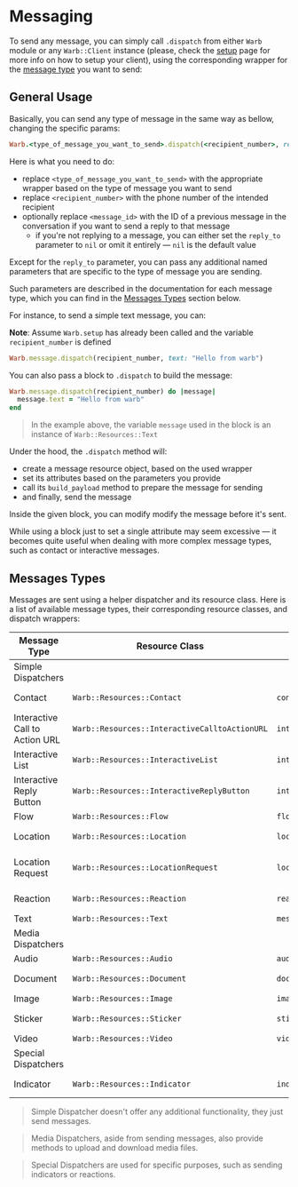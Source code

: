 # Messaging

To send any message, you can simply call `.dispatch` from either `Warb` module or any `Warb::Client` instance (please, check the [setup](./setup.md) page for more info on how to setup your client), using the corresponding wrapper for the [message type](#messages-types) you want to send:

## General Usage

Basically, you can send any type of message in the same way as bellow, changing the specific params:

```ruby
Warb.<type_of_message_you_want_to_send>.dispatch(<recipient_number>, reply_to: <message_id>, **specific_params)
```

Here is what  you need to do:
- replace `<type_of_message_you_want_to_send>` with the appropriate wrapper based on the type of message you want to send
- replace `<recipient_number>` with the phone number of the intended recipient
- optionally replace `<message_id>` with the ID of a previous message in the conversation if you want to send a reply to that message
  - if you're not replying to a message, you can either set the `reply_to` parameter to `nil` or omit it entirely — `nil` is the default value

Except for the `reply_to` parameter, you can pass any additional named parameters that are specific to the type of message you are sending.

Such parameters are described in the documentation for each message type, which you can find in the [Messages Types](#messages-types) section below.

For instance, to send a simple text message, you can:

**Note**: Assume `Warb.setup` has already been called and the variable `recipient_number` is defined

```ruby
Warb.message.dispatch(recipient_number, text: "Hello from warb")
```

You can also pass a block to `.dispatch` to build the message:

```ruby
Warb.message.dispatch(recipient_number) do |message|
  message.text = "Hello from warb"
end
```
> In the example above, the variable `message` used in the block is an instance of `Warb::Resources::Text`

Under the hood, the `.dispatch` method will:
- create a message resource object, based on the used wrapper
- set its attributes based on the parameters you provide
- call its `build_payload` method to prepare the message for sending
- and finally, send the message

Inside the given block, you can modify modify the message before it's sent.

While using a block just to set a single attribute may seem excessive — it becomes quite useful when dealing with more complex message types, such as contact or interactive messages.

## Messages Types

Messages are sent using a helper dispatcher and its resource class. Here is a list of available message types, their corresponding resource classes, and dispatch wrappers:

| Message Type                   | Resource Class                                | Dispatch Wrapper                    | Documentation                                                                 |
|--------------------------------|-----------------------------------------------|-------------------------------------|-------------------------------------------------------------------------------|
| Simple Dispatchers                                                                                                                                                                                   |
| Contact                        | `Warb::Resources::Contact`                    | `contact`                           | [Contact Message](./contact.md)                                               |
| Interactive Call to Action URL | `Warb::Resources::InteractiveCalltoActionURL` | `interactive_call_to_action_url`    | [Interactive Call to Action URL Message](./interactive_call_to_action_url.md) |
| Interactive List               | `Warb::Resources::InteractiveList`            | `interactive_list`                  | [Interactive List Message](./interactive_list.md)                             |
| Interactive Reply Button       | `Warb::Resources::InteractiveReplyButton`     | `interactive_reply_button`          | [Interactive Reply Button Message](./interactive_reply_button.md)             |
| Flow                           | `Warb::Resources::Flow`                       | `flow`                              | [Flow](./flow.md)                                                             |
| Location                       | `Warb::Resources::Location`                   | `location`                          | [Location Message](./location.md)                                             |
| Location Request               | `Warb::Resources::LocationRequest`            | `location_request`                  | [Location Request Message](./location_request.md)                             |
| Reaction                       | `Warb::Resources::Reaction`                   | `reaction`                          | [Reaction Message](./reaction.md)                                             |
| Text                           | `Warb::Resources::Text`                       | `message`                           | [Text Message](./text.md)                                                     |
| Media Dispatchers                                                                                                                                                                                    |
| Audio                          | `Warb::Resources::Audio`                      | `audio`                             | [Audio Message](./audio.md)                                                   |
| Document                       | `Warb::Resources::Document`                   | `document`                          | [Document Message](./document.md)                                             |
| Image                          | `Warb::Resources::Image`                      | `image`                             | [Image Message](./image.md)                                                   |
| Sticker                        | `Warb::Resources::Sticker`                    | `sticker`                           | [Sticker Message](./sticker.md)                                               |
| Video                          | `Warb::Resources::Video`                      | `video`                             | [Video Message](./video.md)                                                   |
| Special Dispatchers                                                                                                                                                                                  |
| Indicator                      | `Warb::Resources::Indicator`                  | `indicator`                         | [Indicator Message](./indicator.md)                                           |

> Simple Dispatcher doesn't offer any additional functionality, they just send messages.

> Media Dispatchers, aside from sending messages, also provide methods to upload and download media files.

> Special Dispatchers are used for specific purposes, such as sending indicators or reactions.